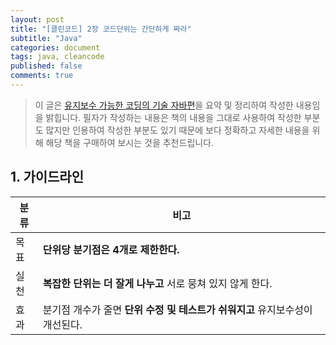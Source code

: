 ```yaml
---
layout: post
title: "[클린코드] 2장 코드단위는 간단하게 짜라"
subtitle: "Java"
categories: document
tags: java, cleancode
published: false
comments: true
---
```




> 이 글은 [유지보수 가능한 코딩의 기술 자바편](http://www.aladin.co.kr/shop/wproduct.aspx?ItemId=98546964)을 요약 및 정리하여 작성한 내용임을 밝힙니다. 필자가 작성하는 내용은 책의 내용을 그대로 사용하여 작성한 부분도 많지만 인용하여 작성한 부분도 있기 때문에 보다 정확하고 자세한 내용을 위해 해당 책을 구매하여 보시는 것을 추천드립니다.



## 1. 가이드라인

| 분류 | 비고                                                         |
| ---- | ------------------------------------------------------------ |
| 목표 | **단위당 분기점은 4개로 제한한다.**                          |
| 실천 | **복잡한 단위는 더 잘게 나누고** 서로 뭉쳐 있지 않게 한다.   |
| 효과 | 분기점 개수가 줄면 **단위 수정 및 테스트가 쉬워지고** 유지보수성이 개선된다. |